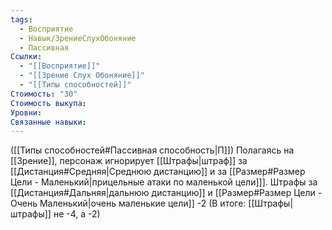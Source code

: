 ```yaml
---
tags:
  - Восприятие
  - Навык/ЗрениеСлухОбоняние
  - Пассивная
Ссылки:
  - "[[Восприятие]]"
  - "[[Зрение Слух Обоняние]]"
  - "[[Типы способностей]]"
Стоимость: "30"
Стоимость выкупа: 
Уровни: 
Связанные навыки:
---
```

([[Типы способностей#Пассивная способность|П]]) Полагаясь на [[Зрение]], персонаж игнорирует [[Штрафы|штраф]] за [[Дистанция#Средняя|Среднюю дистанцию]] и за [[Размер#Размер Цели - Маленький|прицельные атаки по маленькой цели]]]. Штрафы за [[Дистанция#Дальняя|дальнюю дистанцию]] и [[Размер#Размер Цели - Очень Маленький|очень маленькие цели]] -2 (В итоге: [[Штрафы|штрафы]] не -4, а -2)